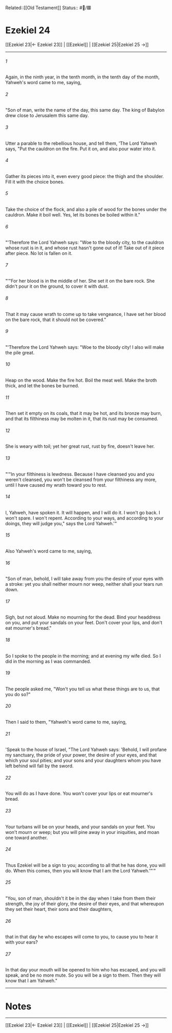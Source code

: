 Related::[[Old Testament]]
Status:: #📖/🟥
# Ezekiel 24

[[Ezekiel 23|← Ezekiel 23]] | [[Ezekiel]] | [[Ezekiel 25|Ezekiel 25 →]]
***



###### 1 
Again, in the ninth year, in the tenth month, in the tenth day of the month, Yahweh's word came to me, saying, 

###### 2 
"Son of man, write the name of the day, this same day. The king of Babylon drew close to Jerusalem this same day. 

###### 3 
Utter a parable to the rebellious house, and tell them, 'The Lord Yahweh says, "Put the cauldron on the fire. Put it on, and also pour water into it. 

###### 4 
Gather its pieces into it, even every good piece: the thigh and the shoulder. Fill it with the choice bones. 

###### 5 
Take the choice of the flock, and also a pile of wood for the bones under the cauldron. Make it boil well. Yes, let its bones be boiled within it." 

###### 6 
"'Therefore the Lord Yahweh says: "Woe to the bloody city, to the cauldron whose rust is in it, and whose rust hasn't gone out of it! Take out of it piece after piece. No lot is fallen on it. 

###### 7 
"'"For her blood is in the middle of her. She set it on the bare rock. She didn't pour it on the ground, to cover it with dust. 

###### 8 
That it may cause wrath to come up to take vengeance, I have set her blood on the bare rock, that it should not be covered." 

###### 9 
"'Therefore the Lord Yahweh says: "Woe to the bloody city! I also will make the pile great. 

###### 10 
Heap on the wood. Make the fire hot. Boil the meat well. Make the broth thick, and let the bones be burned. 

###### 11 
Then set it empty on its coals, that it may be hot, and its bronze may burn, and that its filthiness may be molten in it, that its rust may be consumed. 

###### 12 
She is weary with toil; yet her great rust, rust by fire, doesn't leave her. 

###### 13 
"'"In your filthiness is lewdness. Because I have cleansed you and you weren't cleansed, you won't be cleansed from your filthiness any more, until I have caused my wrath toward you to rest. 

###### 14 
I, Yahweh, have spoken it. It will happen, and I will do it. I won't go back. I won't spare. I won't repent. According to your ways, and according to your doings, they will judge you," says the Lord Yahweh.'" 

###### 15 
Also Yahweh's word came to me, saying, 

###### 16 
"Son of man, behold, I will take away from you the desire of your eyes with a stroke: yet you shall neither mourn nor weep, neither shall your tears run down. 

###### 17 
Sigh, but not aloud. Make no mourning for the dead. Bind your headdress on you, and put your sandals on your feet. Don't cover your lips, and don't eat mourner's bread." 

###### 18 
So I spoke to the people in the morning; and at evening my wife died. So I did in the morning as I was commanded. 

###### 19 
The people asked me, "Won't you tell us what these things are to us, that you do so?" 

###### 20 
Then I said to them, "Yahweh's word came to me, saying, 

###### 21 
'Speak to the house of Israel, "The Lord Yahweh says: 'Behold, I will profane my sanctuary, the pride of your power, the desire of your eyes, and that which your soul pities; and your sons and your daughters whom you have left behind will fall by the sword. 

###### 22 
You will do as I have done. You won't cover your lips or eat mourner's bread. 

###### 23 
Your turbans will be on your heads, and your sandals on your feet. You won't mourn or weep; but you will pine away in your iniquities, and moan one toward another. 

###### 24 
Thus Ezekiel will be a sign to you; according to all that he has done, you will do. When this comes, then you will know that I am the Lord Yahweh.'"'" 

###### 25 
"You, son of man, shouldn't it be in the day when I take from them their strength, the joy of their glory, the desire of their eyes, and that whereupon they set their heart, their sons and their daughters, 

###### 26 
that in that day he who escapes will come to you, to cause you to hear it with your ears? 

###### 27 
In that day your mouth will be opened to him who has escaped, and you will speak, and be no more mute. So you will be a sign to them. Then they will know that I am Yahweh."

---
# Notes


***
[[Ezekiel 23|← Ezekiel 23]] | [[Ezekiel]] | [[Ezekiel 25|Ezekiel 25 →]]
